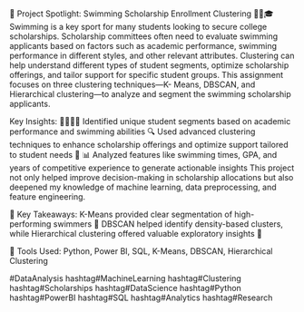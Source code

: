 🚀 Project Spotlight: Swimming Scholarship Enrollment Clustering 🏊‍♀️🎓
Swimming is a key sport for many students looking to secure college scholarships. Scholarship committees often need to evaluate swimming applicants based on factors such as academic performance, swimming performance in different styles, and other relevant attributes. Clustering can help understand different types of student segments, optimize scholarship offerings, and tailor support for specific student groups. This assignment focuses on three clustering techniques—K- Means, DBSCAN, and Hierarchical clustering—to analyze and segment the swimming scholarship applicants.


Key Insights:
🧑‍🎓🏊‍♂️ Identified unique student segments based on academic performance and swimming abilities 
🔍 Used advanced clustering techniques to enhance scholarship offerings and optimize support tailored to student needs 🤝
📊 Analyzed features like swimming times, GPA, and years of competitive experience to generate actionable insights 
This project not only helped improve decision-making in scholarship allocations but also deepened my knowledge of machine learning, data preprocessing, and feature engineering.

📌 Key Takeaways:
K-Means provided clear segmentation of high-performing swimmers 🥇
DBSCAN helped identify density-based clusters, while Hierarchical clustering offered valuable exploratory insights 🔑

🔧 Tools Used: Python, Power BI, SQL, K-Means, DBSCAN, Hierarchical Clustering

#DataAnalysis hashtag#MachineLearning hashtag#Clustering hashtag#Scholarships hashtag#DataScience hashtag#Python hashtag#PowerBI hashtag#SQL hashtag#Analytics hashtag#Research
